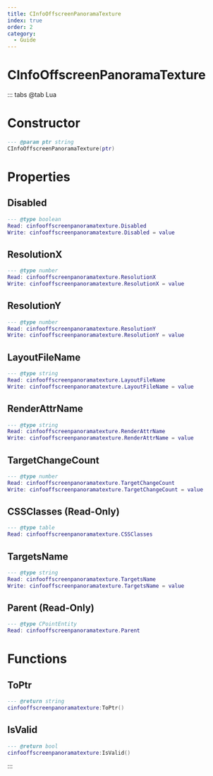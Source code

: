 ```yaml
---
title: CInfoOffscreenPanoramaTexture
index: true
order: 2
category:
  - Guide
---
```


# CInfoOffscreenPanoramaTexture

::: tabs
@tab Lua
# Constructor
```lua
--- @param ptr string
CInfoOffscreenPanoramaTexture(ptr)
```
# Properties
## Disabled 
```lua
--- @type boolean
Read: cinfooffscreenpanoramatexture.Disabled
Write: cinfooffscreenpanoramatexture.Disabled = value
```
## ResolutionX 
```lua
--- @type number
Read: cinfooffscreenpanoramatexture.ResolutionX
Write: cinfooffscreenpanoramatexture.ResolutionX = value
```
## ResolutionY 
```lua
--- @type number
Read: cinfooffscreenpanoramatexture.ResolutionY
Write: cinfooffscreenpanoramatexture.ResolutionY = value
```
## LayoutFileName 
```lua
--- @type string
Read: cinfooffscreenpanoramatexture.LayoutFileName
Write: cinfooffscreenpanoramatexture.LayoutFileName = value
```
## RenderAttrName 
```lua
--- @type string
Read: cinfooffscreenpanoramatexture.RenderAttrName
Write: cinfooffscreenpanoramatexture.RenderAttrName = value
```
## TargetChangeCount 
```lua
--- @type number
Read: cinfooffscreenpanoramatexture.TargetChangeCount
Write: cinfooffscreenpanoramatexture.TargetChangeCount = value
```
## CSSClasses (Read-Only)
```lua
--- @type table
Read: cinfooffscreenpanoramatexture.CSSClasses
```
## TargetsName 
```lua
--- @type string
Read: cinfooffscreenpanoramatexture.TargetsName
Write: cinfooffscreenpanoramatexture.TargetsName = value
```
## Parent (Read-Only)
```lua
--- @type CPointEntity
Read: cinfooffscreenpanoramatexture.Parent
```
# Functions
## ToPtr
```lua
--- @return string
cinfooffscreenpanoramatexture:ToPtr()
```
## IsValid
```lua
--- @return bool
cinfooffscreenpanoramatexture:IsValid()
```

:::
